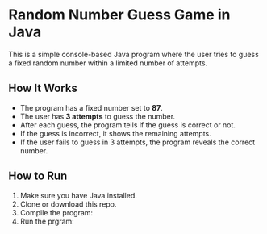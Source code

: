# Random Number Guess Game in Java

This is a simple console-based Java program where the user tries to guess a fixed random number within a limited number of attempts.

## How It Works

- The program has a fixed number set to **87**.
- The user has **3 attempts** to guess the number.
- After each guess, the program tells if the guess is correct or not.
- If the guess is incorrect, it shows the remaining attempts.
- If the user fails to guess in 3 attempts, the program reveals the correct number.

## How to Run

1. Make sure you have Java installed.
2. Clone or download this repo.
3. Compile the program:
4. Run the prgram:
